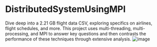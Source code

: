 # DistributedSystemUsingMPI
Dive deep into a 2.21 GB flight data CSV, exploring specifics on airlines, flight schedules, and more. This project uses multi-threading, multi-processing, and MPI to answer key questions and then contrasts the performance of these techniques through extensive analysis.
![image](https://github.com/HaithamHany/DistributedSystemUsingMPI/assets/20623059/1629a848-660f-490b-8c0e-9cd8c88b09d9)

